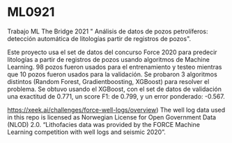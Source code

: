 # ML0921
Trabajo ML The Bridge 2021 " Análisis de datos de pozos petrolíferos: detección automática de litologías partir de registros de pozos".

Este proyecto usa el set de datos del concurso Force 2020 para predecir litologías a partir de registros de pozos usando algoritmos de Machine Learning. 
98 pozos fueron usados para el entrenamiento y testeo mientras que 10 pozos fueron usados para la validación.
Se probaron 3 algoritmos distintos (Random Forest, Gradientboosting, XGBoost) para resolver el problema. Se obtuvo usando el XGBoost, con el set de datos de validación una exactitud de 0.771, un score F1: de 0.799, y un error ponderado: -0.567.

https://xeek.ai/challenges/force-well-logs/overview) The well log data used in this repo is licensed as Norwegian License for Open Government Data (NLOD) 2.0. “Lithofacies data was provided by the FORCE Machine Learning competition with well logs and seismic 2020”.
